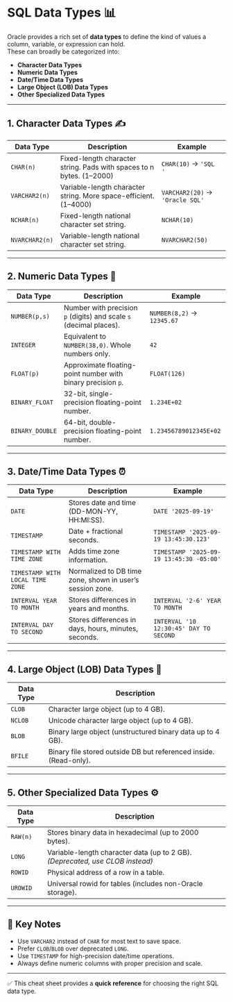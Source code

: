 # SQL Data Types 📊

Oracle provides a rich set of **data types** to define the kind of values a column, variable, or expression can hold.  
These can broadly be categorized into:

- **Character Data Types**
- **Numeric Data Types**
- **Date/Time Data Types**
- **Large Object (LOB) Data Types**
- **Other Specialized Data Types**

---

## 1. Character Data Types ✍️

| Data Type      | Description                                                                 | Example                |
|----------------|-----------------------------------------------------------------------------|------------------------|
| `CHAR(n)`      | Fixed-length character string. Pads with spaces to n bytes. (1–2000)        | `CHAR(10)` → `'SQL     '` |
| `VARCHAR2(n)`  | Variable-length character string. More space-efficient. (1–4000)            | `VARCHAR2(20)` → `'Oracle SQL'` |
| `NCHAR(n)`     | Fixed-length national character set string.                                 | `NCHAR(10)`            |
| `NVARCHAR2(n)` | Variable-length national character set string.                              | `NVARCHAR2(50)`        |

---

## 2. Numeric Data Types 🔢

| Data Type      | Description                                                                 | Example                |
|----------------|-----------------------------------------------------------------------------|------------------------|
| `NUMBER(p,s)`  | Number with precision `p` (digits) and scale `s` (decimal places).          | `NUMBER(8,2)` → `12345.67` |
| `INTEGER`      | Equivalent to `NUMBER(38,0)`. Whole numbers only.                          | `42`                   |
| `FLOAT(p)`     | Approximate floating-point number with binary precision `p`.                | `FLOAT(126)`           |
| `BINARY_FLOAT` | 32-bit, single-precision floating-point number.                             | `1.234E+02`            |
| `BINARY_DOUBLE`| 64-bit, double-precision floating-point number.                             | `1.23456789012345E+02` |

---

## 3. Date/Time Data Types ⏰

| Data Type       | Description                                                                | Example                |
|-----------------|----------------------------------------------------------------------------|------------------------|
| `DATE`          | Stores date and time (DD-MON-YY, HH:MI:SS).                                | `DATE '2025-09-19'`    |
| `TIMESTAMP`     | Date + fractional seconds.                                                 | `TIMESTAMP '2025-09-19 13:45:30.123'` |
| `TIMESTAMP WITH TIME ZONE` | Adds time zone information.                                     | `TIMESTAMP '2025-09-19 13:45:30 -05:00'` |
| `TIMESTAMP WITH LOCAL TIME ZONE` | Normalized to DB time zone, shown in user’s session zone. |                        |
| `INTERVAL YEAR TO MONTH`  | Stores differences in years and months.                          | `INTERVAL '2-6' YEAR TO MONTH` |
| `INTERVAL DAY TO SECOND`  | Stores differences in days, hours, minutes, seconds.             | `INTERVAL '10 12:30:45' DAY TO SECOND` |

---

## 4. Large Object (LOB) Data Types 📂

| Data Type  | Description                                                                   |
|------------|-------------------------------------------------------------------------------|
| `CLOB`     | Character large object (up to 4 GB).                                           |
| `NCLOB`    | Unicode character large object (up to 4 GB).                                   |
| `BLOB`     | Binary large object (unstructured binary data up to 4 GB).                     |
| `BFILE`    | Binary file stored outside DB but referenced inside. (Read-only).              |

---

## 5. Other Specialized Data Types ⚙️

| Data Type    | Description                                                                 |
|--------------|-----------------------------------------------------------------------------|
| `RAW(n)`     | Stores binary data in hexadecimal (up to 2000 bytes).                       |
| `LONG`       | Variable-length character data (up to 2 GB). *(Deprecated, use CLOB instead)*|
| `ROWID`      | Physical address of a row in a table.                                       |
| `UROWID`     | Universal rowid for tables (includes non-Oracle storage).                   |

---

## 🔑 Key Notes
- Use `VARCHAR2` instead of `CHAR` for most text to save space.
- Prefer `CLOB`/`BLOB` over deprecated `LONG`.
- Use `TIMESTAMP` for high-precision date/time operations.
- Always define numeric columns with proper precision and scale.

---

✅ This cheat sheet provides a **quick reference** for choosing the right SQL data type.
